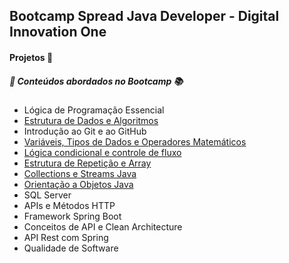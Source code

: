 
## Bootcamp Spread Java Developer - Digital Innovation One

#### Projetos :file_folder:

##### :memo: Conteúdos abordados no Bootcamp :books:

* Lógica de Programação Essencial
* [Estrutura de Dados e Algoritmos](https://github.com/Tati-Ramos/Bootcamp-Spread---DIO/tree/main/src/main/java/com/projeto)
* Introdução ao Git e ao GitHub
* [Variáveis, Tipos de Dados e Operadores Matemáticos](https://github.com/Tati-Ramos/Java/tree/main/Java/src/digital/innovation/one)
* [Lógica condicional e controle de fluxo](https://github.com/Tati-Ramos/Java/tree/main/Java/src/digital/innovation/one)
* [Estrutura de Repetição e Array](https://github.com/Tati-Ramos/Java/tree/main/Java/src/digital/innovation/one)
* [Collections e Streams Java](https://github.com/Tati-Ramos/Bootcamp-Spread---DIO/tree/main/collections)
* [Orientação a Objetos Java](https://github.com/Tati-Ramos/Bootcamp-Spread---DIO/tree/main/orientacao-objetos-java)
* SQL Server
* APIs e Métodos HTTP
* Framework Spring Boot
* Conceitos de API e Clean Architecture
* API Rest com Spring
* Qualidade de Software

